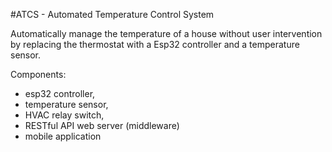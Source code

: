 #ATCS - Automated Temperature Control System


Automatically manage the temperature of a house without user intervention by replacing the thermostat with a Esp32 controller and a temperature sensor.

Components: 

- esp32 controller, 
- temperature sensor, 
- HVAC relay switch, 
- RESTful API web server (middleware)
- mobile application

